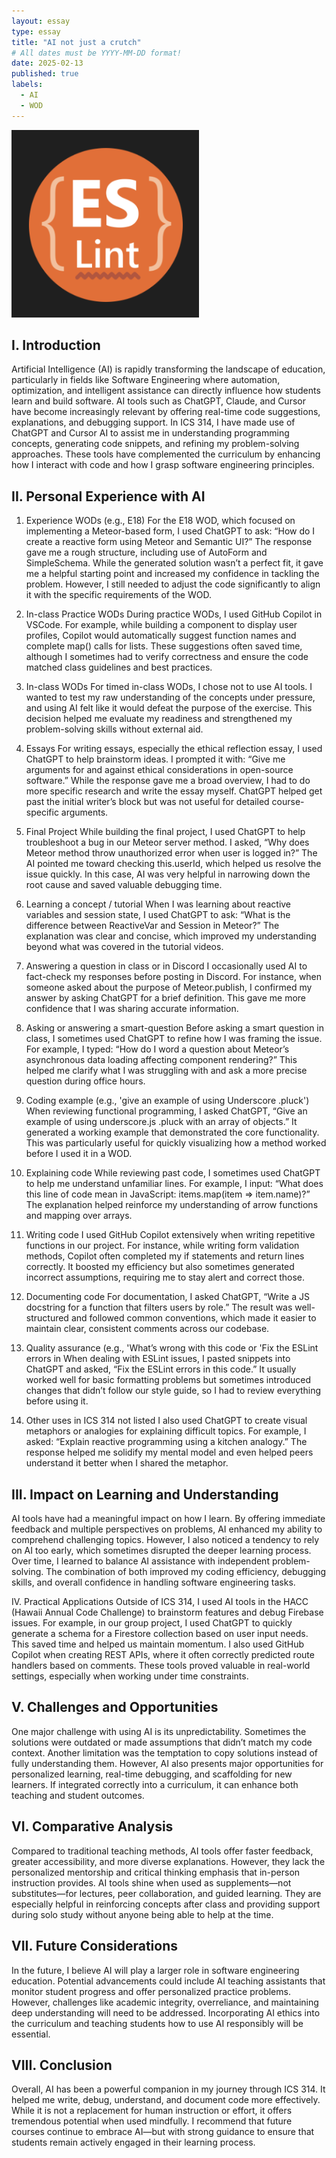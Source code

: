 ```yaml
---
layout: essay
type: essay
title: "AI not just a crutch"
# All dates must be YYYY-MM-DD format!
date: 2025-02-13
published: true
labels:
  - AI
  - WOD
---
```


<div class="d-flex justify-content-center">
    <img class="img-fluid" src="../img/Screenshot 2025-02-13 at 12.09.42.png" style="width: 300px; height: 300px; object-fit: cover;">
</div>

## I. Introduction
Artificial Intelligence (AI) is rapidly transforming the landscape of education, particularly in fields like Software Engineering where automation, optimization, and intelligent assistance can directly influence how students learn and build software. AI tools such as ChatGPT, Claude, and Cursor have become increasingly relevant by offering real-time code suggestions, explanations, and debugging support. In ICS 314, I have made use of ChatGPT and Cursor AI to assist me in understanding programming concepts, generating code snippets, and refining my problem-solving approaches. These tools have complemented the curriculum by enhancing how I interact with code and how I grasp software engineering principles.

## II. Personal Experience with AI
1. Experience WODs (e.g., E18)
For the E18 WOD, which focused on implementing a Meteor-based form, I used ChatGPT to ask: “How do I create a reactive form using Meteor and Semantic UI?” The response gave me a rough structure, including use of AutoForm and SimpleSchema. While the generated solution wasn’t a perfect fit, it gave me a helpful starting point and increased my confidence in tackling the problem. However, I still needed to adjust the code significantly to align it with the specific requirements of the WOD.

2. In-class Practice WODs
During practice WODs, I used GitHub Copilot in VSCode. For example, while building a component to display user profiles, Copilot would automatically suggest function names and complete map() calls for lists. These suggestions often saved time, although I sometimes had to verify correctness and ensure the code matched class guidelines and best practices.

3. In-class WODs
For timed in-class WODs, I chose not to use AI tools. I wanted to test my raw understanding of the concepts under pressure, and using AI felt like it would defeat the purpose of the exercise. This decision helped me evaluate my readiness and strengthened my problem-solving skills without external aid.

4. Essays
For writing essays, especially the ethical reflection essay, I used ChatGPT to help brainstorm ideas. I prompted it with: “Give me arguments for and against ethical considerations in open-source software.” While the response gave me a broad overview, I had to do more specific research and write the essay myself. ChatGPT helped get past the initial writer’s block but was not useful for detailed course-specific arguments.

5. Final Project
While building the final project, I used ChatGPT to help troubleshoot a bug in our Meteor server method. I asked, “Why does Meteor method throw unauthorized error when user is logged in?” The AI pointed me toward checking this.userId, which helped us resolve the issue quickly. In this case, AI was very helpful in narrowing down the root cause and saved valuable debugging time.

6. Learning a concept / tutorial
When I was learning about reactive variables and session state, I used ChatGPT to ask: “What is the difference between ReactiveVar and Session in Meteor?” The explanation was clear and concise, which improved my understanding beyond what was covered in the tutorial videos.

7. Answering a question in class or in Discord
I occasionally used AI to fact-check my responses before posting in Discord. For instance, when someone asked about the purpose of Meteor.publish, I confirmed my answer by asking ChatGPT for a brief definition. This gave me more confidence that I was sharing accurate information.

8. Asking or answering a smart-question
Before asking a smart question in class, I sometimes used ChatGPT to refine how I was framing the issue. For example, I typed: “How do I word a question about Meteor’s asynchronous data loading affecting component rendering?” This helped me clarify what I was struggling with and ask a more precise question during office hours.

9. Coding example (e.g., 'give an example of using Underscore .pluck')
When reviewing functional programming, I asked ChatGPT, “Give an example of using underscore.js .pluck with an array of objects.” It generated a working example that demonstrated the core functionality. This was particularly useful for quickly visualizing how a method worked before I used it in a WOD.

10. Explaining code
While reviewing past code, I sometimes used ChatGPT to help me understand unfamiliar lines. For example, I input: “What does this line of code mean in JavaScript: items.map(item => item.name)?” The explanation helped reinforce my understanding of arrow functions and mapping over arrays.

11. Writing code
I used GitHub Copilot extensively when writing repetitive functions in our project. For instance, while writing form validation methods, Copilot often completed my if statements and return lines correctly. It boosted my efficiency but also sometimes generated incorrect assumptions, requiring me to stay alert and correct those.

12. Documenting code
For documentation, I asked ChatGPT, “Write a JS docstring for a function that filters users by role.” The result was well-structured and followed common conventions, which made it easier to maintain clear, consistent comments across our codebase.

13. Quality assurance (e.g., 'What’s wrong with this code  or 'Fix the ESLint errors in 
When dealing with ESLint issues, I pasted snippets into ChatGPT and asked, “Fix the ESLint errors in this code.” It usually worked well for basic formatting problems but sometimes introduced changes that didn’t follow our style guide, so I had to review everything before using it.

14. Other uses in ICS 314 not listed
I also used ChatGPT to create visual metaphors or analogies for explaining difficult topics. For example, I asked: “Explain reactive programming using a kitchen analogy.” The response helped me solidify my mental model and even helped peers understand it better when I shared the metaphor.

## III. Impact on Learning and Understanding
AI tools have had a meaningful impact on how I learn. By offering immediate feedback and multiple perspectives on problems, AI enhanced my ability to comprehend challenging topics. However, I also noticed a tendency to rely on AI too early, which sometimes disrupted the deeper learning process. Over time, I learned to balance AI assistance with independent problem-solving. The combination of both improved my coding efficiency, debugging skills, and overall confidence in handling software engineering tasks.

IV. Practical Applications
Outside of ICS 314, I used AI tools in the HACC (Hawaii Annual Code Challenge) to brainstorm features and debug Firebase issues. For example, in our group project, I used ChatGPT to quickly generate a schema for a Firestore collection based on user input needs. This saved time and helped us maintain momentum. I also used GitHub Copilot when creating REST APIs, where it often correctly predicted route handlers based on comments. These tools proved valuable in real-world settings, especially when working under time constraints.

## V. Challenges and Opportunities
One major challenge with using AI is its unpredictability. Sometimes the solutions were outdated or made assumptions that didn’t match my code context. Another limitation was the temptation to copy solutions instead of fully understanding them. However, AI also presents major opportunities for personalized learning, real-time debugging, and scaffolding for new learners. If integrated correctly into a curriculum, it can enhance both teaching and student outcomes.

## VI. Comparative Analysis
Compared to traditional teaching methods, AI tools offer faster feedback, greater accessibility, and more diverse explanations. However, they lack the personalized mentorship and critical thinking emphasis that in-person instruction provides. AI tools shine when used as supplements—not substitutes—for lectures, peer collaboration, and guided learning. They are especially helpful in reinforcing concepts after class and providing support during solo study without anyone being able to help at the time.

## VII. Future Considerations
In the future, I believe AI will play a larger role in software engineering education. Potential advancements could include AI teaching assistants that monitor student progress and offer personalized practice problems. However, challenges like academic integrity, overreliance, and maintaining deep understanding will need to be addressed. Incorporating AI ethics into the curriculum and teaching students how to use AI responsibly will be essential.

## VIII. Conclusion
Overall, AI has been a powerful companion in my journey through ICS 314. It helped me write, debug, understand, and document code more effectively. While it is not a replacement for human instruction or effort, it offers tremendous potential when used mindfully. I recommend that future courses continue to embrace AI—but with strong guidance to ensure that students remain actively engaged in their learning process.
